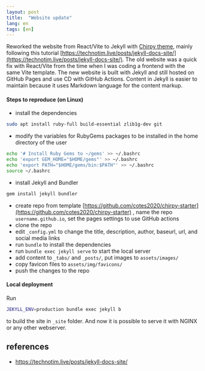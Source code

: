 ```yaml
---
layout: post
title:  "Website update"
lang: en
tags: [en]
---
```


Reworked the website from React/Vite to Jekyll with [Chirpy theme](https://github.com/cotes2020/jekyll-theme-chirpy/), mainly following this tutorial [https://technotim.live/posts/jekyll-docs-site/](https://technotim.live/posts/jekyll-docs-site/).
The old website was a quick fix with React/Vite from the time when I was coding a frontend with the same Vite template.  The new website is built with Jekyll and still hosted on GitHub Pages and use CD with GitHub Actions. 
Content in Jekyll is easier to maintain because it uses Markdown language for the content markup.


#### Steps to reproduce (on Linux)

- install the dependencies
```bash
sudo apt install ruby-full build-essential zlib1g-dev git
```
- modify the variables for RubyGems packages to be installed in the home directory of the user
```bash
echo '# Install Ruby Gems to ~/gems' >> ~/.bashrc
echo 'export GEM_HOME="$HOME/gems"' >> ~/.bashrc
echo 'export PATH="$HOME/gems/bin:$PATH"' >> ~/.bashrc
source ~/.bashrc
```
- install Jekyll and Bundler
```bash
gem install jekyll bundler
```

- create repo from template [https://github.com/cotes2020/chirpy-starter](https://github.com/cotes2020/chirpy-starter) , name the repo `username.github.io`, set the pages settings to use GitHub actions
- clone the repo
- edit `_config.yml` to change the title, description, author, baseurl, url, and social media links
- run `bundle` to install the dependencies
- run `bundle exec jekyll serve` to start the local server
- add content to `_tabs/` and `_posts/`, put images to `assets/images/`
- copy favicon files to `assets/img/favicons/`
- push the changes to the repo

#### Local deployment

Run 
```bash
JEKYLL_ENV=production bundle exec jekyll b
```
to build the site in `_site` folder. And now it is possible to serve it with NGINX or any other webserver.


## references

- https://technotim.live/posts/jekyll-docs-site/